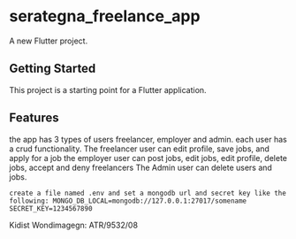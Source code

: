 # serategna_freelance_app

A new Flutter project.

## Getting Started

This project is a starting point for a Flutter application.

## Features

the app has 3 types of users freelancer, employer and admin. each user has a crud functionality.
The freelancer user can edit profile, save jobs, and apply for a job
the employer user can post jobs, edit jobs, edit profile, delete jobs, accept and deny freelancers
The Admin user can delete users and jobs.

`create a file named .env and set a mongodb url and secret key like the following: MONGO_DB_LOCAL=mongodb://127.0.0.1:27017/somename SECRET_KEY=1234567890 `

Kidist Wondimagegn: ATR/9532/08
